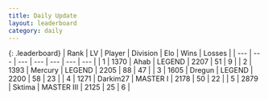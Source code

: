 ```yaml
---
title: Daily Update
layout: leaderboard
category: daily
---
```


{: .leaderboard}
| Rank | LV | Player | Division | Elo | Wins | Losses |
| --- | --- | --- | --- | --- | --- | --- |
| <span data-change="0">1</span> | 1370 | <span title="ID: 402846">Ahab</span> | LEGEND | <span data-change="0">2207</span> | <span data-change="0">51</span> | <span data-change="0">9</span> |
| <span data-change="0">2</span> | 1393 | <span title="ID: 692745">Mercury</span> | LEGEND | <span data-change="52">2205</span> | <span data-change="15">88</span> | <span data-change="5">47</span> |
| <span data-change="3">3</span> | 1605 | <span title="ID: 337810">Dregun</span> | LEGEND | <span data-change="92">2200</span> | <span data-change="18">58</span> | <span data-change="5">23</span> |
| <span data-change="4">4</span> | 1271 | <span title="ID: 694036">Darkim27</span> | MASTER I | <span data-change="96">2178</span> | <span data-change="17">50</span> | <span data-change="4">22</span> |
| <span data-change="-2">5</span> | 2879 | <span title="ID: 353063">Sktima</span> | MASTER III | <span data-change="-6">2125</span> | <span data-change="2">25</span> | <span data-change="1">6</span> |